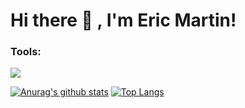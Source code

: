 # Hi there 👋 , I'm Eric Martin!

<!--
**ericmartinqlz/ericmartinqlz** is a ✨ _special_ ✨ repository because its `README.md` (this file) appears on your GitHub profile.

<!--Here are some ideas to get you started:
- 🔭 I’m currently working on ...
- 🌱 I’m currently learning 
- 👯 I’m looking to collaborate on ...
- 🤔 I’m looking for help with ...
- 💬 Ask me about ...
- 📫 How to reach me: ...
- 😄 Pronouns: ...
- ⚡ Fun fact: ...
-->

### Tools:
<p>
    <img src="https://img.shields.io/badge/Text%20Editor-Visual%20Studio%20Code-blue?&logo=visual%20studio%20code&logoColor=blue" />
</p>

[![Anurag's github stats](https://github-readme-stats.vercel.app/api?username=ericmartinqlz)](https://github.com/anuraghazra/github-readme-stats)
[![Top Langs](https://github-readme-stats.vercel.app/api/top-langs/?username=ericmartinqlz)](https://github.com/anuraghazra/github-readme-stats)
